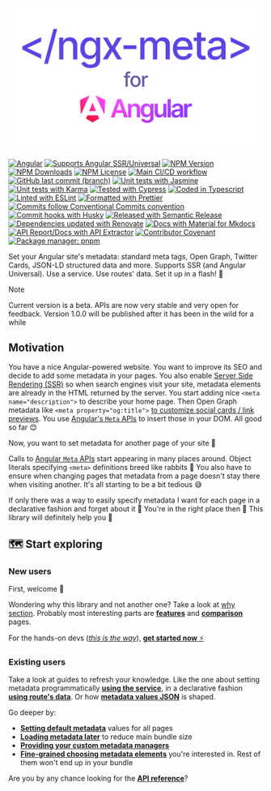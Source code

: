 ![<ngx-meta/> for Angular](../docs/content/images/logo.png)

[![Angular](https://img.shields.io/badge/Works_with-Angular-red?logo=angular&logoColor=white&link=https%3A%2F%2Fangular.dev%2F)](https://angular.dev/)
[![Supports Angular SSR/Universal](https://custom-icon-badges.demolab.com/badge/Supports-Angular_SSR%2FUniversal-blue.svg?logo=angular-universal&link=https%3A%2F%2Fangular.dev%2Fguide%2Fssr)][SSR]
[![NPM Version](https://img.shields.io/npm/v/%40davidlj95%2Fngx-meta?logo=npm&label=Latest%20version&link=https%3A%2F%2Fwww.npmjs.com%2Fpackage%2F%40davidlj95%2Fngx-meta)](https://www.npmjs.com/package/@davidlj95/ngx-meta)
[![NPM Downloads](https://img.shields.io/npm/dt/%40davidlj95%2Fngx-meta?logo=npm&label=NPM%20downloads&link=https%3A%2F%2Fwww.npmjs.com%2Fpackage%2F%40davidlj95%2Fngx-meta)](https://www.npmjs.com/package/@davidlj95/ngx-meta)
[![NPM License](https://img.shields.io/npm/l/%40davidlj95%2Fngx-meta?logo=npm&label=License&link=https%3A%2F%2Fgithub.com%2Fdavidlj95%2Fngx%2Fblob%2Fmain%2Fprojects%2Fngx-meta%2Fsrc%2FLICENSE)](https://github.com/davidlj95/ngx/blob/main/projects/ngx-meta/src/LICENSE)
[![Main CI/CD workflow](https://github.com/davidlj95/ngx/actions/workflows/main.yml/badge.svg)](https://github.com/davidlj95/ngx/actions/workflows/main.yml)
[![GitHub last commit (branch)](https://img.shields.io/github/last-commit/davidlj95/ngx/main?logo=github&label=Last%20commit&link=https%3A%2F%2Fgithub.com%2Fdavidlj95%2Fngx%2Fcommits%2Fmain%2F)](https://github.com/davidlj95/ngx/commits/main/)
[![Unit tests with Jasmine](https://img.shields.io/badge/Unit_tests_with-Jasmine-8A4182?logo=Jasmine&logoColor=white&link=https%3A%2F%2Fjasmine.github.io)](https://jasmine.github.io)
[![Unit tests with Karma](https://custom-icon-badges.demolab.com/badge/Unit_tests_with-Karma-42beae.svg?logo=karma-runner&link=https%3A%2F%2Fkarma-runner.github.io)](https://karma-runner.github.io)
[![Tested with Cypress](https://img.shields.io/badge/E2E_tests_with-Cypress-green?logo=cypress&link=https%3A%2F%2Fwww.cypress.io)](https://www.cypress.io)
[![Coded in Typescript](https://img.shields.io/badge/Coded_in-TypeScript-007ACC?logo=typescript&logoColor=white&link=https%3A%2F%2Fwww.typescriptlang.org)](https://www.typescriptlang.org)
[![Linted with ESLint](https://img.shields.io/badge/Linted_with-eslint-3A33D1?logo=eslint&logoColor=white&link=https%3A%2F%2Feslint.org)](https://eslint.org)
[![Formatted with Prettier](https://img.shields.io/badge/Formatted_with-prettier-1A2C34?logo=prettier&logoColor=F7BA3E&link=https%3A%2F%2Fprettier.io)](https://prettier.io)
[![Commits follow Conventional Commits convention](https://img.shields.io/badge/Commits_convention-Conventional_Commits-%23FE5196?logo=conventionalcommits&logoColor=white&link=https%3A%2F%2Fconventionalcommits.org)](https://conventionalcommits.org)
[![Commit hooks with Husky](https://img.shields.io/badge/Commit_hooks_with-Husky%F0%9F%90%B6-1a1a1e?link=https%3A%2F%2Ftypicode.github.io%2Fhusky%2F)](https://typicode.github.io/husky/)
[![Released with Semantic Release](https://img.shields.io/badge/Released_with-Semantic_Release-e10079?logo=semantic-release&link=https%3A%2F%2Fgithub.com%2Fsemantic-release%2Fsemantic-release)](https://github.com/semantic-release/semantic-release)
[![Dependencies updated with Renovate](https://img.shields.io/badge/Dependencies_updated_with-Renovate-1a1f6c?logo=renovate&link=https%3A%2F%2Frenovatebot.com)](https://renovatebot.com)
[![Docs with Material for Mkdocs](https://img.shields.io/badge/Docs_with-Material_for_Mkdocs-526CFE?logo=materialformkdocs&logoColor=white&link=https%3A%2F%2Fsquidfunk.github.io%2Fmkdocs-material%2F)](https://squidfunk.github.io/mkdocs-material/)
[![API Report/Docs with API Extractor](https://custom-icon-badges.demolab.com/badge/API_Report_&_Docs_with-API_Extractor-383938.svg?logo=api-extractor&link=https%3A%2F%2Fapi-extractor.com%2F)](https://api-extractor.com/)
[![Contributor Covenant](https://img.shields.io/badge/Contributor%20Covenant-2.1-4baaaa.svg)](https://github.com/davidlj95/ngx/blob/main/CODE_OF_CONDUCT.md)
[![Package manager: pnpm](https://img.shields.io/badge/Package_manager-pnpm-f69220?logo=pnpm&link=https%3A%2F%2Fpnpm.io%2F)](https://pnpm.io/)

Set your Angular site's metadata: standard meta tags, Open Graph,
Twitter Cards, JSON-LD structured data and more.
Supports SSR (and Angular Universal).
Use a service. Use routes' data.
Set it up in a flash! 🚀

> [!NOTE]
> Current version is a beta. APIs are now very stable and very open for feedback.
> Version 1.0.0 will be published after it has been in the wild for a while

## Motivation

You have a nice Angular-powered website. You want to improve its SEO and decide to add some metadata in your pages. You also enable [Server Side Rendering (SSR)][SSR] so when search engines visit your site, metadata elements are already in the HTML returned by the server. You start adding nice `<meta name="description">` to describe your home page. Then Open Graph metadata like `<meta property="og:title">` [to customize social cards / link previews](https://www.freecodecamp.org/news/what-is-open-graph-and-how-can-i-use-it-for-my-website/). You use [Angular's `Meta` APIs][Angular Meta APIs] to insert those in your DOM. All good so far 😊

Now, you want to set metadata for another page of your site 🤔

Calls to [Angular `Meta` APIs][Angular Meta APIs] start appearing in many places around. Object literals specifying `<meta>` definitions breed like rabbits 🐇 You also have to ensure when changing pages that metadata from a page doesn't stay there when visiting another. It's all starting to be a bit tedious 😅

If only there was a way to easily specify metadata I want for each page in a declarative fashion and forget about it 🙏 You're in the right place then 🎉 This library will definitely help you 🥳

[SSR]: https://angular.dev/guide/ssr
[Angular Meta APIs]: https://angular.dev/api/platform-browser/Meta

## 🗺️ Start exploring

### New users

First, welcome 🥰

Wondering why this library and not another one? Take a look at [why section](https://ngx-meta.dev/why/). Probably most interesting parts are [**features**](https://ngx-meta.dev/why/features/) and [**comparison**](https://ngx-meta.dev/why/comparison/) pages.

For the hands-on devs ([_this is the way_](https://knowyourmeme.com/memes/this-is-the-way)), [**get started now** ⚡️](https://ngx-meta.dev/get-started/)

### Existing users

Take a look at guides to refresh your knowledge. Like the one about setting metadata programmatically [**using the service**](https://ngx-meta.dev/guides/set-metadata-using-service/), in a declarative fashion [**using route's data**](https://ngx-meta.dev/guides/set-metadata-using-routing/). Or how [**metadata values JSON**](https://ngx-meta.dev/guides/metadata-values-json/) is shaped.

Go deeper by:

- [**Setting default metadata**](https://ngx-meta.dev/guides/defaults/) values for all pages
- [**Loading metadata later**](https://ngx-meta.dev/guides/late-loading-modules/) to reduce main bundle size
- [**Providing your custom metadata managers**](https://ngx-meta.dev/guides/manage-your-custom-metadata/)
- [**Fine-grained choosing metadata elements**](https://ngx-meta.dev/guides/custom-metadata-providers-selection/) you're interested in. Rest of them won't end up in your bundle

Are you by any chance looking for the [**API reference**](https://ngx-meta.dev/api/ngx-meta/)?
